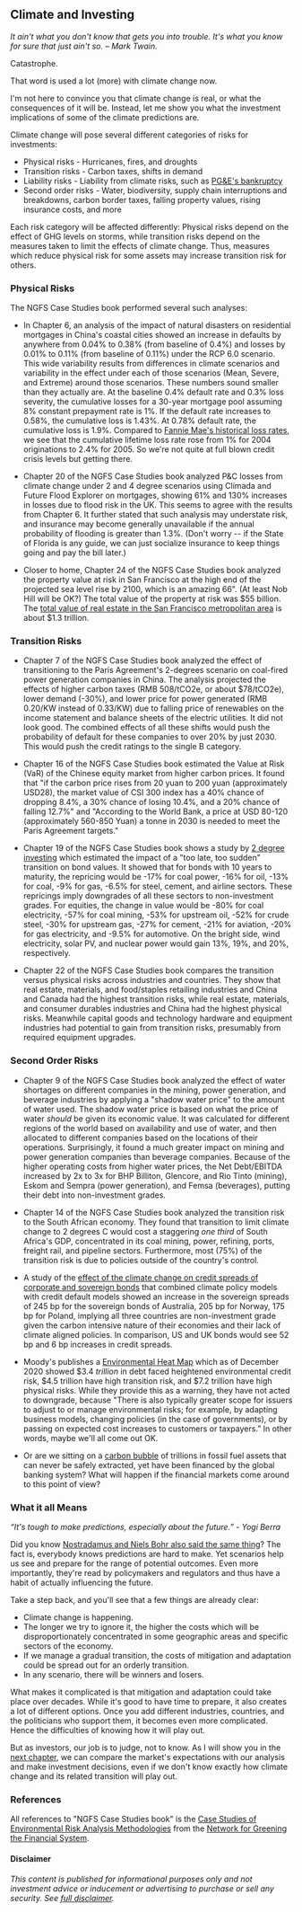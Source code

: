 ## Climate and Investing

_It ain't what you don't know that gets you into trouble. It's what you know for sure that just ain't so. – Mark Twain._

Catastrophe.

That word is used a lot (more) with climate change now.

I'm not here to convince you that climate change is real, or what the consequences of it will be.  Instead, let me show you what the investment implications of some of the climate predictions are.  

Climate change will pose several different categories of risks for investments:

 * Physical risks - Hurricanes, fires, and droughts
 * Transition risks - Carbon taxes, shifts in demand
 * Liability risks - Liability from climate risks, such as [PG&E's bankruptcy](https://www.wsj.com/articles/pg-e-wildfires-and-the-first-climate-change-bankruptcy-11547820006)
 * Second order risks - Water, biodiversity, supply chain interruptions and breakdowns, carbon border taxes, falling property values, rising insurance costs, and more

Each risk category will be affected differently: Physical risks depend on the effect of GHG levels on storms, while transition risks depend on the measures taken to limit the effects of climate change.  Thus, measures which reduce physical risk for some assets may increase transition risk for others.

### Physical Risks

The NGFS Case Studies book performed several such analyses:

 * In Chapter 6, an analysis of the impact of natural disasters on residential mortgages in China's coastal cities showed an increase in defaults by anywhere from 0.04% to 0.38% (from baseline of 0.4%) and losses by 0.01% to 0.11% (from baseline of 0.11%) under the RCP 6.0 scenario.  This wide variability results from differences in climate scenarios and variability in the effect under each of those scenarios (Mean, Severe, and Extreme) around those scenarios.  These numbers sound smaller than they actually are.  At the baseline 0.4% default rate and 0.3% loss severity, the cumulative losses for a 30-year mortgage pool assuming 8% constant prepayment rate is 1%.  If the default rate increases to 0.58%, the cumulative loss is 1.43%.  At 0.78% default rate, the cumulative loss is 1.9%.  Compared to [Fannie Mae's historical loss rates](https://capitalmarkets.fanniemae.com/media/20926/display), we see that the cumulative lifetime loss rate rose from 1% for 2004 originations to 2.4% for 2005.  So we're not quite at full blown credit crisis levels but getting there.

 * Chapter 20 of the NGFS Case Studies book analyzed P&C losses from climate change under 2 and 4 degree scenarios using Climada and Future Flood Explorer on mortgages, showing 61% and 130% increases in losses due to flood risk in the UK.  This seems to agree with the results from Chapter 6.  It further stated that such analysis may understate risk, and insurance may become generally unavailable if the annual probability of flooding is greater than 1.3%.  (Don't worry -- if the State of Florida is any guide, we can just socialize insurance to keep things going and pay the bill later.) 

 * Closer to home, Chapter 24 of the NGFS Case Studies book analyzed the property value at risk in San Francisco at the high end of the projected sea level rise by 2100, which is an amazing 66".  (At least Nob Hill will be OK?)  The total value of the property at risk was $55 billion.  The [total value of real estate in the San Francisco metropolitan area](https://www.bizjournals.com/sanfrancisco/news/2018/08/29/value-sf-real-estate-homes.html) is about $1.3 trillion.  

### Transition Risks

 * Chapter 7 of the NGFS Case Studies book analyzed the effect of transitioning to the Paris Agreement's 2-degrees scenario on coal-fired power generation companies in China.  The analysis projected the effects of higher carbon taxes (RMB 508/tCO2e, or about $78/tCO2e), lower demand (-30%), and lower price for power generated (RMB 0.20/KW instead of 0.33/KW) due to falling price of renewables on the income statement and balance sheets of the electric utilities.  It did not look good.  The combined effects of all these shifts would push the probability of default for these companies to over 20% by just 2030.  This would push the credit ratings to the single B category.

 * Chapter 16 of the NGFS Case Studies book estimated the Value at Risk (VaR) of the Chinese equity market from higher carbon prices.  It found that "if the carbon price rises from 20 yuan to 200 yuan
(approximately USD28), the market value of CSI 300 index has a 40% chance of dropping 8.4%, a 30% chance of losing 10.4%, and a 20% chance of falling 12.7%" and "According to the World Bank, a price at USD 80-120 (approximately 560-850 Yuan) a tonne in 2030 is needed to meet the Paris Agreement targets."

 * Chapter 19 of the NGFS Case Studies book shows a study by [2 degree investing](https://2degrees-investing.org/) which estimated the impact of a "too late, too sudden" transition on bond values.  It showed that for bonds with 10 years to maturity, the repricing would be -17% for coal power, -16% for oil, -13% for coal, -9% for gas, -6.5% for steel, cement, and airline sectors.  These repricings imply downgrades of all these sectors to non-investment grades.  For equities, the change in value would be -80% for coal electricity, -57% for coal mining, -53% for upstream oil, -52% for crude steel, -30% for upstream gas, -27% for cement, -21% for aviation, -20% for gas electricity, and -9.5% for automotive.  On the bright side, wind electricity, solar PV, and nuclear power would gain 13%, 19%, and 20%, respectively. 

 * Chapter 22 of the NGFS Case Studies book compares the transition versus physical risks across industries and countries.  They show that real estate, materials, and food/staples retailing industries and China and Canada had the highest transition risks, while real estate, materials, and consumer durables industries and China had the highest physical risks.  Meanwhile capital goods and technology hardware and equipment industries had potential to gain from transition risks, presumably from required equipment upgrades.   


### Second Order Risks

 * Chapter 9 of the NGFS Case Studies book analyzed the effect of water shortages on different companies in the mining, power generation, and beverage industries by applying a "shadow water price" to the amount of water used.  The shadow water price is based on what the price of water _should_ be given its economic value.  It was calculated for different regions of the world based on availability and use of water, and then allocated to different companies based on the locations of their operations.  Surprisingly, it found a much greater impact on mining and power generation companies than beverage companies.  Because of the higher operating costs from higher water prices, the Net Debt/EBITDA increased by 2x to 3x for BHP Billiton, Glencore, and Rio Tinto (mining), Eskom and Sempra (power generation), and Femsa (beverages), putting their debt into non-investment grades.

 * Chapter 14 of the NGFS Case Studies book analyzed the transition risk to the South African economy.  They found that transition to limit climate change to 2 degrees C would cost a staggering _one third_ of South Africa's GDP, concentrated in its coal mining, power, refining, ports, freight rail, and pipeline sectors.  Furthermore, most (75%) of the transition risk is due to policies outside of the country's control. 

 * A study of the [effect of the climate change on credit spreads of corporate and sovereign bonds](https://ssrn.com/abstract=3376218) that combined climate policy models with credit default models showed an increase in the sovereign spreads of 245 bp for the sovereign bonds of Australia, 205 bp for Norway, 175 bp for Poland, implying all three countries are non-investment grade given the carbon intensive nature of their economies and their lack of climate aligned policies.  In comparison, US and UK bonds would see 52 bp and 6 bp increases in credit spreads.

 * Moody's publishes a [Environmental Heat Map](https://esg.moodys.io/reports) which as of December 2020 showed $3.4 _trillion_ in debt faced heightened environmental credit risk, $4.5 trillion have high transition risk, and $7.2 trillion have high physical risks.  While they provide this as a warning, they have not acted to downgrade, because "There is also typically greater scope for issuers to adjust to or manage environmental risks; for example, by adapting business models, changing policies (in the case of governments), or by passing on expected cost increases to customers or taxpayers.”  In other words, maybe we'll all come out OK.

 * Or are we sitting on a [carbon bubble](https://www.forbes.com/sites/ashoka/2021/03/26/were-living-through-a-carbon-bubble--heres-what-we-can-do-about-it/) of trillions in fossil fuel assets that can never be safely extracted, yet have been financed by the global banking system?  What will happen if the financial markets come around to this point of view?

### What it all Means

_“It's tough to make predictions, especially about the future.” - Yogi Berra_

Did you know [Nostradamus and Niels Bohr also said the same thing](https://www.economist.com/letters-to-the-editor-the-inbox/2007/07/15/the-perils-of-prediction-june-2nd)?  The fact is, everybody knows predictions are hard to make.  Yet scenarios help us see and prepare for the range of potential outcomes.  Even more importantly, they're read by policymakers and regulators and thus have a habit of actually influencing the future.  

Take a step back, and you'll see that a few things are already clear:

 * Climate change is happening.
 * The longer we try to ignore it, the higher the costs which will be disproportionately concentrated in some geographic areas and specific sectors of the economy.
 * If we manage a gradual transition, the costs of mitigation and adaptation could be spread out for an orderly transition.
 * In any scenario, there will be winners and losers.

What makes it complicated is that mitigation and adaptation could take place over decades.  While it's good to have time to prepare, it also creates a lot of different options.  Once you add different industries, countries, and the politicians who support them, it becomes even more complicated.  Hence the difficulties of knowing how it will play out.

But as investors, our job is to judge, not to know.  As I will show you in the [next chapter](Analyzing-Investments.md), we can compare the market's expectations with our analysis and make investment decisions, even if we don't know exactly how climate change and its related transition will play out. 

### References
 
All references to "NGFS Case Studies book" is the [Case Studies of Environmental Risk Analysis Methodologies](https://www.ngfs.net/sites/default/files/medias/documents/case_studies_of_environmental_risk_analysis_methodologies.pdf) from the [Network for Greening the Financial System](https://www.ngfs.net/en). 

#### Disclaimer

_This content is published for informational purposes only and not investment advice or inducement or advertising to purchase or sell any security.  See [full disclaimer](Disclaimer.md)._

